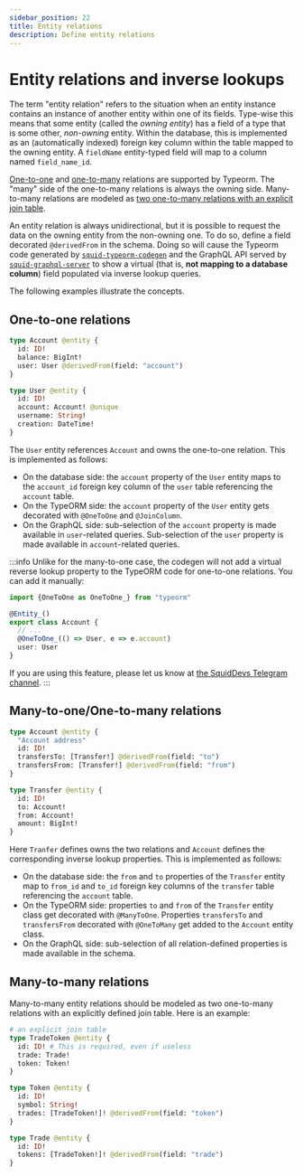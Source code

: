 ```yaml
---
sidebar_position: 22
title: Entity relations
description: Define entity relations
---
```


# Entity relations and inverse lookups

The term "entity relation" refers to the situation when an entity instance contains an instance of another entity within one of its fields. Type-wise this means that some entity (called the _owning entity_) has a field of a type that is some other, _non-owning_ entity. Within the database, this is implemented as an (automatically indexed) foreign key column within the table mapped to the owning entity. A `fieldName` entity-typed field will map to a column named `field_name_id`.

[One-to-one](https://github.com/typeorm/typeorm/blob/master/docs/one-to-one-relations.md) and [one-to-many](https://github.com/typeorm/typeorm/blob/master/docs/many-to-one-one-to-many-relations.md) relations are supported by Typeorm. The "many" side of the one-to-many relations is always the owning side. Many-to-many relations are modeled as [two one-to-many relations with an explicit join table](#many-to-many-relations).

An entity relation is always unidirectional, but it is possible to request the data on the owning entity from the non-owning one. To do so, define a field decorated `@derivedFrom` in the schema. Doing so will cause the Typeorm code generated by [`squid-typeorm-codegen`](/firesquid/basics/schema-file/#typeorm-codegen) and the GraphQL API served by [`squid-graphql-server`](/graphql-api/overview/) to show a virtual (that is, **not mapping to a database column**) field populated via inverse lookup queries.

The following examples illustrate the concepts.

## One-to-one relations

```graphql
type Account @entity {
  id: ID!
  balance: BigInt!
  user: User @derivedFrom(field: "account")
}

type User @entity {
  id: ID!
  account: Account! @unique
  username: String!
  creation: DateTime!
}
```

The `User` entity references `Account` and owns the one-to-one relation. This is implemented as follows:
- On the database side: the `account` property of the `User` entity maps to the `account_id` foreign key column of the `user` table referencing the `account` table.
- On the TypeORM side: the `account` property of the `User` entity gets decorated with `@OneToOne` and `@JoinColumn`.
- On the GraphQL side: sub-selection of the `account` property is made available in `user`-related queries. Sub-selection of the `user` property is made available in `account`-related queries.

:::info
Unlike for the many-to-one case, the codegen will not add a virtual reverse lookup property to the TypeORM code for one-to-one relations. You can add it manually:
```typescript title=src/model/generated/account.model.ts
import {OneToOne as OneToOne_} from "typeorm"

@Entity_()
export class Account {
  // ...
  @OneToOne_(() => User, e => e.account)
  user: User
}
```
If you are using this feature, please let us know at [the SquidDevs Telegram channel](https://t.me/HydraDevs).
:::

## Many-to-one/One-to-many relations

```graphql
type Account @entity {
  "Account address"
  id: ID!
  transfersTo: [Transfer!] @derivedFrom(field: "to")
  transfersFrom: [Transfer!] @derivedFrom(field: "from")
}

type Transfer @entity {
  id: ID!
  to: Account!
  from: Account!
  amount: BigInt! 
}
```

Here `Tranfer` defines owns the two relations and `Account` defines the corresponding inverse lookup properties. This is implemented as follows:
- On the database side: the `from` and `to` properties of the `Transfer` entity map to `from_id` and `to_id` foreign key columns of the `transfer` table referencing the `account` table.
- On the TypeORM side: properties `to` and `from` of the `Transfer` entity class get decorated with `@ManyToOne`. Properties `transfersTo` and `transfersFrom` decorated with `@OneToMany` get added to the `Account` entity class.
- On the GraphQL side: sub-selection of all relation-defined properties is made available in the schema.

## Many-to-many relations

Many-to-many entity relations should be modeled as two one-to-many relations with an explicitly defined join table. 
Here is an example:

```graphql
# an explicit join table 
type TradeToken @entity {
  id: ID! # This is required, even if useless
  trade: Trade!
  token: Token! 
}

type Token @entity {
  id: ID!
  symbol: String!
  trades: [TradeToken!]! @derivedFrom(field: "token")    
}

type Trade @entity {
  id: ID!
  tokens: [TradeToken!]! @derivedFrom(field: "trade")
}
```
